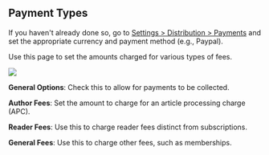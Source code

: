 ## Payment Types

If you haven't already done so, go to [Settings &gt; Distribution &gt; Payments](/distribution_settings.md) and set the appropriate currency and payment method \(e.g., Paypal\).

Use this page to set the amounts charged for various types of fees.

![](/assets/learning-ojs3.1-jm-subscriptions-paytypes.PNG)

**General Options**: Check this to allow for payments to be collected.

**Author Fees**: Set the amount to charge for an article processing charge \(APC\).

**Reader Fees**: Use this to charge reader fees distinct from subscriptions.

**General Fees**: Use this to charge other fees, such as memberships.

